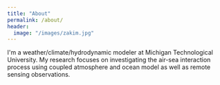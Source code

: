 ```yaml
---
title: "About"
permalink: /about/
header:
  image: "/images/zakim.jpg"
---
```


I'm a weather/climate/hydrodynamic modeler at Michigan Technological University. My research focuses on investigating the air-sea interaction process using coupled atmosphere and ocean model as well as remote sensing observations. 

